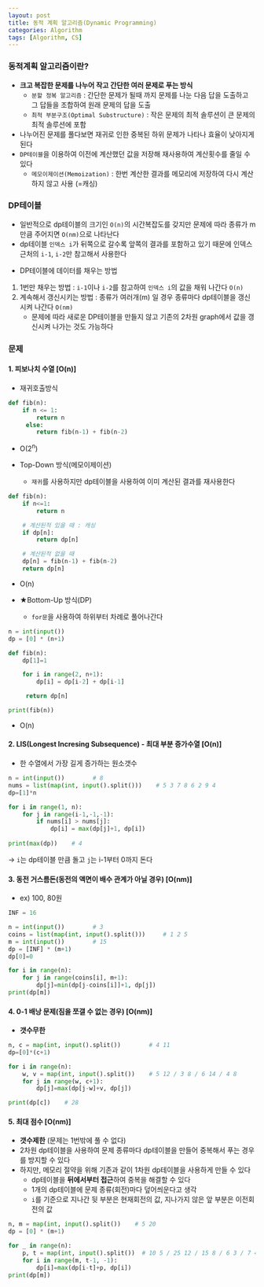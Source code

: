 ```yaml
---
layout: post
title: 동적 계획 알고리즘(Dynamic Programming)
categories: Algorithm
tags: [Algorithm, CS]
---
```


### 동적계획 알고리즘이란?
- **크고 복잡한 문제를 나누어 작고 간단한 여러 문제로 푸는 방식**
    - `분할 정복 알고리즘` : 간단한 문제가 될때 까지 문제를 나눈 다음 답을 도출하고 그 답들을 조합하여 원래 문제의 답을 도출
    - `최적 부분구조(Optimal Substructure)` : 작은 문제의 최적 솔루션이 큰 문제의 최적 솔루션에 포함
- 나누어진 문제를 풀다보면 재귀로 인한 중복된 하위 문제가 나타나 효율이 낮아지게 된다
- `DP테이블`을 이용하여 이전에 계산했던 값을 저장해 재사용하여 계산횟수를 줄일 수 있다
    - `메모이제이션(Memoization)` : 한번 계산한 결과를 메모리에 저장하여 다시 계산하지 않고 사용 (=캐싱)

### DP테이블
- 일반적으로 dp테이블의 크기인 `O(n)`의 시간복잡도를 갖지만 문제에 따라 종류가 m만큼 주어지면 `O(nm)`으로 나타난다
- dp테이블 `인덱스 i`가 뒤쪽으로 갈수록 앞쪽의 결과를 포함하고 있기 때문에 인덱스 근처의 `i-1`, `i-2`만 참고해서 사용한다

* DP테이블에 데이터를 채우는 방법
1. 1번만 채우는 방법 : `i-1`이나 `i-2`를 참고하여 `인덱스 i`의 값을 채워 나간다 `O(n)`
2. 계속해서 갱신시키는 방법 : 종류가 여러개(m) 일 경우 종류마다 dp테이블을 갱신시켜 나간다 `O(nm)`
    - 문제에 따라 새로운 DP테이블을 만들지 않고 기존의 2차원 graph에서 값을 갱신시켜 나가는 것도 가능하다

### 문제
#### 1\. 피보나치 수열 [O(n)]

- 재귀호출방식

```python
def fib(n):
    if n <= 1: 
        return n
     else:
        return fib(n-1) + fib(n-2)
```
- O(2<sup>n</sup>)

- Top-Down 방식(메모이제이션)
  - `재귀`를 사용하지만 dp테이블을 사용하여 이미 계산된 결과를 재사용한다

```python
def fib(n):
    if n<=1:
        return n

    # 계산된적 있을 때 : 캐싱
    if dp[n]:
        return dp[n]

    # 계산된적 없을 때
    dp[n] = fib(n-1) + fib(n-2)
    return dp[n]
```
- O(n)

- ★Bottom-Up 방식(DP)
  - `for문`을 사용하여 하위부터 차례로 풀어나간다

```python
n = int(input())
dp = [0] * (n+1)

def fib(n):
    dp[1]=1

    for i in range(2, n+1):
        dp[i] = dp[i-2] + dp[i-1]

     return dp[n]

print(fib(n))
```
- O(n)


#### 2\. LIS(Longest Incresing Subsequence) - 최대 부분 증가수열   [O(n)]
  - 한 수열에서 가장 길게 증가하는 원소갯수 

```python
n = int(input())        # 8
nums = list(map(int, input().split()))    # 5 3 7 8 6 2 9 4
dp=[1]*n

for i in range(1, n):
    for j in range(i-1,-1,-1):
        if nums[i] > nums[j]:
            dp[i] = max(dp[j]+1, dp[i])
    
print(max(dp))    # 4
```
→ `i`는 dp테이블 만큼 돌고 `j`는 i-1부터 0까지 돈다  


#### 3\. 동전 거스름돈(동전의 액면이 배수 관계가 아닐 경우)   [O(nm)]
   - ex) 100, 80원

```python
INF = 16

n = int(input())        # 3
coins = list(map(int, input().split()))     # 1 2 5
m = int(input())        # 15
dp = [INF] * (m+1)
dp[0]=0

for i in range(n):
    for j in range(coins[i], m+1):
        dp[j]=min(dp[j-coins[i]]+1, dp[j])
print(dp[m])
```


#### 4\. 0-1 배낭 문제(짐을 쪼갤 수 없는 경우)        [O(nm)]
- **갯수무한**

```python
n, c = map(int, input().split())        # 4 11
dp=[0]*(c+1)

for i in range(n):
    w, v = map(int, input().split())    # 5 12 / 3 8 / 6 14 / 4 8
    for j in range(w, c+1):
        dp[j]=max(dp[j-w]+v, dp[j])

print(dp[c])    # 28
```

#### 5\. 최대 점수        [O(nm)]
- **갯수제한** (문제는 1번밖에 풀 수 없다)
- 2차원 dp테이블을 사용하여 문제 종류마다 dp테이블을 만들어 중복해서 푸는 경우를 방지할 수 있다
- 하지만, 메모리 절약을 위해 기존과 같이 1차원 dp테이블을 사용하게 만들 수 있다
  - dp테이블을 **뒤에서부터 접근**하여 중복을 해결할 수 있다
  - 1개의 dp테이블에 문제 종류(회전)마다 덮어씌운다고 생각
  - `i`를 기준으로 지나간 뒷 부분은 현재회전의 값, 지나가지 않은 앞 부분은 이전회전의 값

```python
n, m = map(int, input().split())    # 5 20
dp = [0] * (m+1)

for _ in range(n):
    p, t = map(int, input().split())  # 10 5 / 25 12 / 15 8 / 6 3 / 7 4
    for i in range(m, t-1, -1):
        dp[i]=max(dp[i-t]+p, dp[i])
print(dp[m])
```